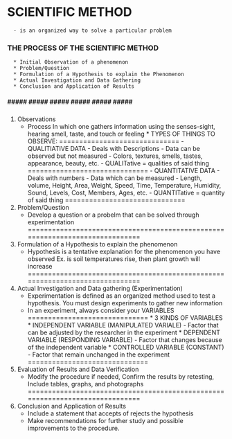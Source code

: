 # SCIENTIFIC METHOD
      - is an organized way to solve a particular problem

### THE PROCESS OF THE SCIENTIFIC METHOD
      * Initial Observation of a phenomenon
      * Problem/Question
      * Formulation of a Hypothesis to explain the Phenomenon
      * Actual Investigation and Data Gathering
      * Conclusion and Application of Results

##### ##### ##### ##### ##### ##### ##### #####

1. Observations
      - Process In which one gathers information using the senses-sight, hearing smell, taste, and touch or feeling
            * TYPES OF THINGS TO OBSERVE:
            ==============================
                  - QUALITIATIVE DATA
                        - Deals with Descriptions
                        - Data can be observed but not measured
                        - Colors, textures, smells, tastes, appearance, beauty, etc.
                        - QUALITative = qualities of said thing
            ==============================
                  - QUANTITATIVE DATA
                        - Deals with numbers
                        - Data which can be measured
                        - Length, volume, Height, Area, Weight, Speed, Time, Temperature, Humidity, Sound, Levels, Cost, Members, Ages, etc.
                        - QUANTITative = quantity of said thing
            ==============================
2. Problem/Question
      - Develop a question or a probelm that can be solved through experimentation
=============================================================================
3.  Formulation of a Hypothesis to explain the phenomenon
      - Hypothesis is a tentative explanation for the phenomenon you have observed
      Ex. is soil temperatures rise, then plant growth will increase
=============================================================================
4. Actual Investigation and Data gathering (Experimentation)
      - Experimentation is defined as an organized method used to test a hypothesis. You must design experiments to gather new information
      - In an experiment, always consider your VARIABLES
            ==============================
                  * 3 KINDS OF VARIABLES
                        * INDEPENDENT VARIABLE (MANIPULATED VARIALE)
                              - Factor that can be adjusted by the researcher in the experiment
                        * DEPENDENT VARIABLE (RESPONDING VARIABLE)
                              - Factor that changes because of the independent variable
                        * CONTROLLED VARIABLE (CONSTANT)
                              - Factor that remain unchanged in the experiment
            ==============================
5. Evaluation of Results and Data Verification
      - Modify the procedure if needed, Confirm the results by retesting, Include tables, graphs, and photographs
=============================================================================
6. Conclusion and Application of Results
      - Include a statement that accepts of rejects the hypothesis
      - Make recommendations for further study and possible improvements to the procedure.
